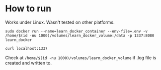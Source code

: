 # How to run
Works under Linux. Wasn't tested on other platforms.

`sudo docker run --name=learn_docker_container --env-file=.env -v /home/$(id -nu 1000)/volumes/learn_docker_volume:/data -p 1337:8080 learn_docker`

`curl localhost:1337`

Check at `/home/$(id -nu 1000)/volumes/learn_docker_volume` if .log file is created and written to.